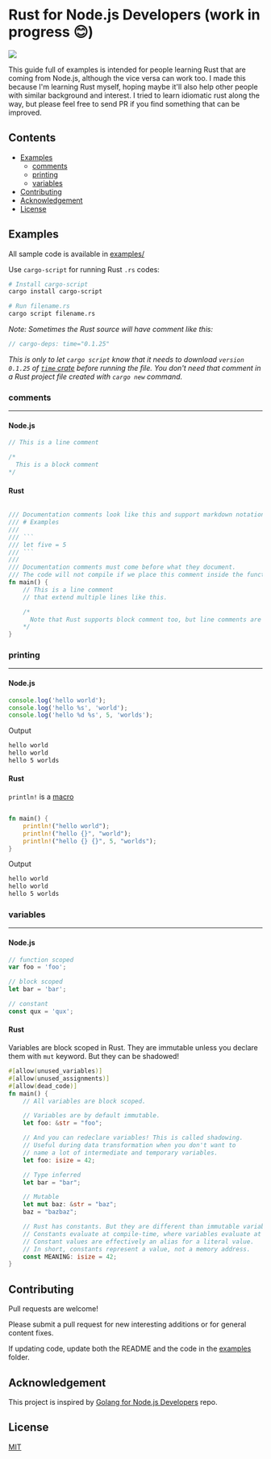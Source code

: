 # Rust for Node.js Developers (work in progress 😊)

![](https://img.shields.io/badge/license-MIT-green.svg)

This guide full of examples is intended for people learning Rust that are coming from Node.js, although the vice versa can work too. I made this because I'm learning Rust myself, hoping maybe it'll also help other people with similar background and interest. I tried to learn idiomatic rust along the way, but please feel free to send PR if you find something that can be improved.

## Contents

- [Examples](#examples)
  - [comments](#comments)
  - [printing](#printing)
  - [variables](#variables)
- [Contributing](#contributing)
- [Acknowledgement](#acknowledgement)
- [License](#license)

## Examples

All sample code is available in [examples/](examples/)

Use `cargo-script` for running Rust `.rs` codes:

```bash
# Install cargo-script
cargo install cargo-script

# Run filename.rs
cargo script filename.rs
```

_Note: Sometimes the Rust source will have comment like this:_

```rust
// cargo-deps: time="0.1.25"
```

_This is only to let `cargo script` know that it needs to download `version 0.1.25` of [`time` crate](https://crates.io/crates/time) before running the file. You don't need that comment in a Rust project file created with `cargo new` command._

### comments

---

#### Node.js

```js
// This is a line comment

/*
  This is a block comment
*/
```

#### Rust

````rust

/// Documentation comments look like this and support markdown notation.
/// # Examples
///
/// ```
/// let five = 5
/// ```
///
/// Documentation comments must come before what they document.
/// The code will not compile if we place this comment inside the function!
fn main() {
    // This is a line comment
    // that extend multiple lines like this.

    /*
      Note that Rust supports block comment too, but line comments are preferred in general.
    */
}

````

### printing

---

#### Node.js

```js
console.log('hello world');
console.log('hello %s', 'world');
console.log('hello %d %s', 5, 'worlds');
```

Output

```bash
hello world
hello world
hello 5 worlds
```

#### Rust

`println!` is a [macro](https://doc.rust-lang.org/book/ch19-06-macros.html)

```rust

fn main() {
    println!("hello world");
    println!("hello {}", "world");
    println!("hello {} {}", 5, "worlds");
}

```

Output

```bash
hello world
hello world
hello 5 worlds
```

### variables

---

#### Node.js

```js
// function scoped
var foo = 'foo';

// block scoped
let bar = 'bar';

// constant
const qux = 'qux';
```

#### Rust

Variables are block scoped in Rust. They are immutable unless you declare them with `mut` keyword. But they can be shadowed!

```rust
#[allow(unused_variables)]
#[allow(unused_assignments)]
#[allow(dead_code)]
fn main() {
    // All variables are block scoped.

    // Variables are by default immutable.
    let foo: &str = "foo";

    // And you can redeclare variables! This is called shadowing.
    // Useful during data transformation when you don't want to
    // name a lot of intermediate and temporary variables.
    let foo: isize = 42;

    // Type inferred
    let bar = "bar";

    // Mutable
    let mut baz: &str = "baz";
    baz = "bazbaz";

    // Rust has constants. But they are different than immutable variables.
    // Constants evaluate at compile-time, where variables evaluate at run-time.
    // Constant values are effectively an alias for a literal value.
    // In short, constants represent a value, not a memory address.
    const MEANING: isize = 42;
}

```

## Contributing

Pull requests are welcome!

Please submit a pull request for new interesting additions or for general content fixes.

If updating code, update both the README and the code in the [examples](examples/) folder.

## Acknowledgement

This project is inspired by [Golang for Node.js Developers](https://github.com/miguelmota/golang-for-nodejs-developers) repo.

## License

[MIT](LICENSE)
